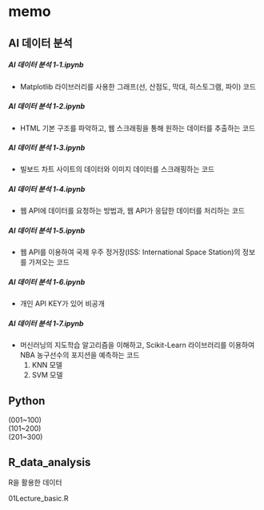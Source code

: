 # memo

## AI 데이터 분석
  
##### AI 데이터 분석 1-1.ipynb
- Matplotlib 라이브러리를 사용한 그래프(선, 산점도, 막대, 히스토그램, 파이) 코드
##### AI 데이터 분석 1-2.ipynb
- HTML 기본 구조를 파악하고, 웹 스크래핑을 통해 원하는 데이터를 추출하는 코드
##### AI 데이터 분석 1-3.ipynb
- 빌보드 차트 사이트의 데이터와 이미지 데이터를 스크래핑하는 코드
##### AI 데이터 분석 1-4.ipynb    
- 웹 API에 데이터를 요청하는 방법과, 웹 API가 응답한 데이터를 처리하는 코드
##### AI 데이터 분석 1-5.ipynb
- 웹 API를 이용하여 국제 우주 정거장(ISS: International Space Station)의 정보를 가져오는 코드
##### AI 데이터 분석 1-6.ipynb
- 개인 API KEY가 있어 비공개
##### AI 데이터 분석 1-7.ipynb
- 머신러닝의 지도학습 알고리즘을 이해하고, Scikit-Learn 라이브러리를 이용하여 NBA 농구선수의 포지션을 예측하는 코드
  1) KNN 모델  
  2) SVM 모델    

## Python
(001~100)  
(101~200)  
(201~300)   


## R_data_analysis
R을 활용한 데이터 
  
01Lecture_basic.R      
          
   
  
